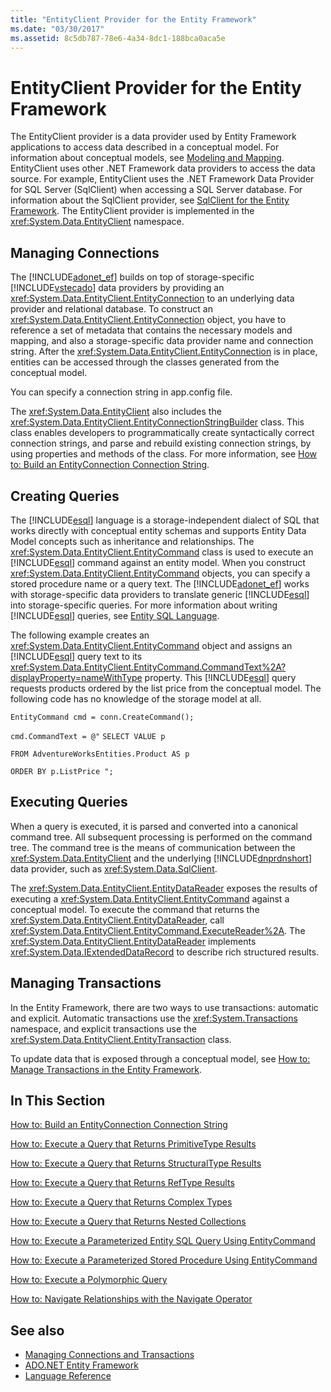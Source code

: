 ```yaml
---
title: "EntityClient Provider for the Entity Framework"
ms.date: "03/30/2017"
ms.assetid: 8c5db787-78e6-4a34-8dc1-188bca0aca5e
---
```

# EntityClient Provider for the Entity Framework
The EntityClient provider is a data provider used by Entity Framework applications to access data described in a conceptual model. For information about conceptual models, see [Modeling and Mapping](../../../../../docs/framework/data/adonet/ef/modeling-and-mapping.md). EntityClient uses other .NET Framework data providers to access the data source. For example, EntityClient uses the .NET Framework Data Provider for SQL Server (SqlClient) when accessing a SQL Server database. For information about the SqlClient provider, see [SqlClient for the Entity Framework](../../../../../docs/framework/data/adonet/ef/sqlclient-for-the-entity-framework.md). The EntityClient provider is implemented in the <xref:System.Data.EntityClient> namespace.  
  
## Managing Connections  
 The [!INCLUDE[adonet_ef](../../../../../includes/adonet-ef-md.md)] builds on top of storage-specific [!INCLUDE[vstecado](../../../../../includes/vstecado-md.md)] data providers by providing an <xref:System.Data.EntityClient.EntityConnection> to an underlying data provider and relational database. To construct an <xref:System.Data.EntityClient.EntityConnection> object, you have to reference a set of metadata that contains the necessary models and mapping, and also a storage-specific data provider name and connection string. After the <xref:System.Data.EntityClient.EntityConnection> is in place, entities can be accessed through the classes generated from the conceptual model.  
  
 You can specify a connection string in app.config file.  
  
 The <xref:System.Data.EntityClient> also includes the <xref:System.Data.EntityClient.EntityConnectionStringBuilder> class. This class enables developers to programmatically create syntactically correct connection strings, and parse and rebuild existing connection strings, by using properties and methods of the class. For more information, see [How to: Build an EntityConnection Connection String](../../../../../docs/framework/data/adonet/ef/how-to-build-an-entityconnection-connection-string.md).  
  
## Creating Queries  
 The [!INCLUDE[esql](../../../../../includes/esql-md.md)] language is a storage-independent dialect of SQL that works directly with conceptual entity schemas and supports Entity Data Model concepts such as inheritance and relationships. The <xref:System.Data.EntityClient.EntityCommand> class is used to execute an [!INCLUDE[esql](../../../../../includes/esql-md.md)] command against an entity model. When you construct <xref:System.Data.EntityClient.EntityCommand> objects, you can specify a stored procedure name or a query text. The [!INCLUDE[adonet_ef](../../../../../includes/adonet-ef-md.md)] works with storage-specific data providers to translate generic [!INCLUDE[esql](../../../../../includes/esql-md.md)] into storage-specific queries. For more information about writing [!INCLUDE[esql](../../../../../includes/esql-md.md)] queries, see [Entity SQL Language](../../../../../docs/framework/data/adonet/ef/language-reference/entity-sql-language.md).  
  
 The following example creates an <xref:System.Data.EntityClient.EntityCommand> object and assigns an [!INCLUDE[esql](../../../../../includes/esql-md.md)] query text to its <xref:System.Data.EntityClient.EntityCommand.CommandText%2A?displayProperty=nameWithType> property. This [!INCLUDE[esql](../../../../../includes/esql-md.md)] query requests products ordered by the list price from the conceptual model. The following code has no knowledge of the storage model at all.  
  
 `EntityCommand cmd = conn.CreateCommand();`  
  
 `cmd.CommandText = @"` `SELECT VALUE p`  
  
 `FROM AdventureWorksEntities.Product AS p`  
  
 `ORDER BY p.ListPrice ";`  
  
## Executing Queries  
 When a query is executed, it is parsed and converted into a canonical command tree. All subsequent processing is performed on the command tree. The command tree is the means of communication between the <xref:System.Data.EntityClient> and the underlying [!INCLUDE[dnprdnshort](../../../../../includes/dnprdnshort-md.md)] data provider, such as <xref:System.Data.SqlClient>.  
  
 The <xref:System.Data.EntityClient.EntityDataReader> exposes the results of executing a <xref:System.Data.EntityClient.EntityCommand> against a conceptual model. To execute the command that returns the <xref:System.Data.EntityClient.EntityDataReader>, call <xref:System.Data.EntityClient.EntityCommand.ExecuteReader%2A>. The <xref:System.Data.EntityClient.EntityDataReader> implements <xref:System.Data.IExtendedDataRecord> to describe rich structured results.  
  
## Managing Transactions  
 In the Entity Framework, there are two ways to use transactions: automatic and explicit. Automatic transactions use the <xref:System.Transactions> namespace, and explicit transactions use the <xref:System.Data.EntityClient.EntityTransaction> class.  
  
 To update data that is exposed through a conceptual model, see [How to: Manage Transactions in the Entity Framework](https://docs.microsoft.com/previous-versions/dotnet/netframework-4.0/bb738523(v=vs.100)).  
  
## In This Section  
 [How to: Build an EntityConnection Connection String](../../../../../docs/framework/data/adonet/ef/how-to-build-an-entityconnection-connection-string.md)  
  
 [How to: Execute a Query that Returns PrimitiveType Results](../../../../../docs/framework/data/adonet/ef/how-to-execute-a-query-that-returns-primitivetype-results.md)  
  
 [How to: Execute a Query that Returns StructuralType Results](../../../../../docs/framework/data/adonet/ef/how-to-execute-a-query-that-returns-structuraltype-results.md)  
  
 [How to: Execute a Query that Returns RefType Results](../../../../../docs/framework/data/adonet/ef/how-to-execute-a-query-that-returns-reftype-results.md)  
  
 [How to: Execute a Query that Returns Complex Types](../../../../../docs/framework/data/adonet/ef/how-to-execute-a-query-that-returns-complex-types.md)  
  
 [How to: Execute a Query that Returns Nested Collections](../../../../../docs/framework/data/adonet/ef/how-to-execute-a-query-that-returns-nested-collections.md)  
  
 [How to: Execute a Parameterized Entity SQL Query Using EntityCommand](../../../../../docs/framework/data/adonet/ef/how-to-execute-a-parameterized-entity-sql-query-using-entitycommand.md)  
  
 [How to: Execute a Parameterized Stored Procedure Using EntityCommand](../../../../../docs/framework/data/adonet/ef/how-to-execute-a-parameterized-stored-procedure-using-entitycommand.md)  
  
 [How to: Execute a Polymorphic Query](../../../../../docs/framework/data/adonet/ef/how-to-execute-a-polymorphic-query.md)  
  
 [How to: Navigate Relationships with the Navigate Operator](../../../../../docs/framework/data/adonet/ef/how-to-navigate-relationships-with-the-navigate-operator.md)  
  
## See also
- [Managing Connections and Transactions](https://docs.microsoft.com/previous-versions/dotnet/netframework-4.0/bb896325(v=vs.100))
- [ADO.NET Entity Framework](../../../../../docs/framework/data/adonet/ef/index.md)
- [Language Reference](../../../../../docs/framework/data/adonet/ef/language-reference/index.md)
